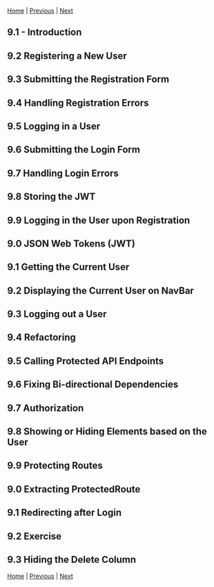 [Home](../../README.md) | [Previous](../Chapter8/README.md) | [Next](../Chapter10/README.md)

## 9.1 - Introduction

## 9.2 Registering a New User

## 9.3 Submitting the Registration Form

## 9.4 Handling Registration Errors

## 9.5 Logging in a User

## 9.6 Submitting the Login Form

## 9.7 Handling Login Errors

## 9.8 Storing the JWT

## 9.9 Logging in the User upon Registration

## 9.0 JSON Web Tokens (JWT)

## 9.1 Getting the Current User

## 9.2 Displaying the Current User on NavBar

## 9.3 Logging out a User

## 9.4 Refactoring

## 9.5 Calling Protected API Endpoints

## 9.6 Fixing Bi-directional Dependencies

## 9.7 Authorization

## 9.8 Showing or Hiding Elements based on the User

## 9.9 Protecting Routes

## 9.0 Extracting ProtectedRoute

## 9.1 Redirecting after Login

## 9.2 Exercise

## 9.3 Hiding the Delete Column

[Home](../../README.md) | [Previous](../Chapter8/README.md) | [Next](../Chapter10/README.md)
